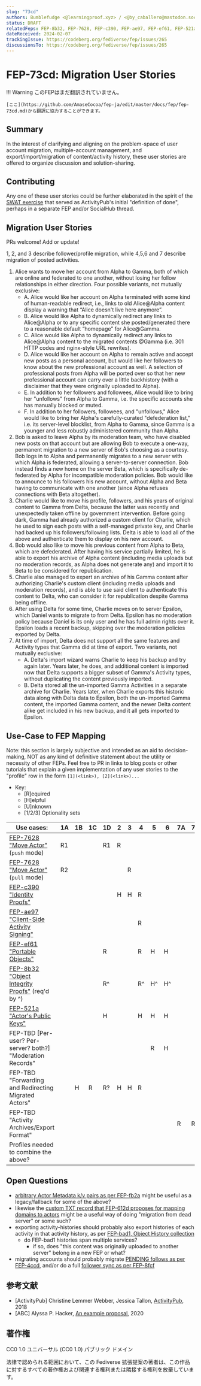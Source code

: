 ```yaml
---
slug: "73cd"
authors: Bumblefudge <@learningproof.xyz> / <@by_caballero@mastodon.social>
status: DRAFT
relatedFeps: FEP-8b32, FEP-7628, FEP-c390, FEP-ae97, FEP-ef61, FEP-521a
dateReceived: 2024-02-07
trackingIssue: https://codeberg.org/fediverse/fep/issues/265
discussionsTo: https://codeberg.org/fediverse/fep/issues/265
---
```

# FEP-73cd: Migration User Stories
!!! Warning
    このFEPはまだ翻訳されていません。

    [ここ](https://github.com/AmaseCocoa/fep-ja/edit/master/docs/fep/fep-73cd.md)から翻訳に協力することができます。
## Summary

In the interest of clarifying and aligning on the problem-space of user account migration, multiple-account management, and export/import/migration of content/activity history, these user stories are offered to organize discussion and solution-sharing.

## Contributing

Any one of these user stories could be further elaborated in the spirit of the [SWAT exercise](https://www.w3.org/2005/Incubator/federatedsocialweb/wiki/SWAT0) that served as ActivityPub's initial "definition of done", perhaps in a separate FEP and/or SocialHub thread.

## Migration User Stories

PRs welcome! Add or update!

1, 2, and 3 describe follower/profile migration, while 4,5,6 and 7 describe migration of posted activities.

1. Alice wants to move her account from Alpha to Gamma, both of which are online and federated to one another, without losing her follow relationships in either direction. Four possible variants, not mutually exclusive:
    * A. Alice would like her account on Alpha terminated with some kind of human-readable redirect, i.e., links to old Alice@Alpha content display a warning that “Alice doesn't live here anymore”.
    * B. Alice would like Alpha to dynamically redirect any links to Alice@Alpha or to any specific content she posted/generated there to a reasonable default “homepage” for Alice@Gamma.
    * C. Alice would like Alpha to dynamically redirect any links to Alice@Alpha content to the migrated contents @Gamma (i.e. 301 HTTP codes and nginx-style URL rewrites).
    * D. Alice would like her account on Alpha to remain active and accept new posts as a personal account, but would like her followers to know about the new professional account as well. A selection of professional posts from Alpha will be ported over so that her new professional account can carry over a little backhistory (with a disclaimer that they were originally uploaded to Alpha).
    * E. In addition to her followers and followees, Alice would like to bring her "unfollows" from Alpha to Gamma, i.e. the specific accounts she has manually blocked or muted.
    * F. In addition to her followers, followees, and "unfollows," Alice would like to bring her Alpha's carefully-curated "defederation list," i.e. its server-level blocklist, from Alpha to Gamma, since Gamma is a younger and less robustly administered community than Alpha.
2. Bob is asked to leave Alpha by its moderation team, who have disabled new posts on that account but are allowing Bob to execute a one-way, permanent migration to a new server of Bob's choosing as a courtesy. Bob logs in to Alpha and permanently migrates to a new server with which Alpha is federated, allowing a server-to-server connection. Bob instead finds a new home on the server Beta, which is specifically de-federated by Alpha for incompatible moderation policies. Bob would like to announce to his followers his new account, without Alpha and Beta having to communicate with one another (since Alpha refuses connections with Beta altogether).
3. Charlie would like to move his profile, followers, and his years of original content to Gamma from Delta, because the latter was recently and unexpectedly taken offline by government intervention. Before going dark, Gamma had already authorized a custom client for Charlie, which he used to sign each posts with a self-managed private key, and Charlie had backed up his followers/following lists. Delta is able to load all of the above and authenticate them to display on his new account.
4. Bob would also like to move his previous content from Alpha to Beta, which are defederated. After having his service partially limited, he is able to export his archive of Alpha content (including media uploads but no moderation records, as Alpha does not generate any) and import it to Beta to be considered for republication.
5. Charlie also managed to expert an archive of his Gamma content after authorizing Charlie's custom client (including media uploads and moderation records), and is able to use said client to authenticate this content to Delta, who can consider it for republication despite Gamma being offline.
6. After using Delta for some time, Charlie moves on to server Epsilon, which Daniel wants to migrate to from Delta. Epsilon has no moderation policy because Daniel is its only user and he has full admin rights over it. Epsilon loads a recent backup, skipping over the moderation policies exported by Delta. 
7. At time of import, Delta does not support all the same features and Activity types that Gamma did at time of export. Two variants, not mutually exclusive:
    * A. Delta's import wizard warns Charlie to keep his backup and try again later. Years later, he does, and additional content is imported now that Delta supports a bigger subset of Gamma's Activity types, without duplicating the content previously imported.
    * B. Delta stored all the un-imported Gamma Activities in a separate archive for Charlie. Years later, when Charlie exports this historic data along with Delta data to Epsilon, both the un-imported Gamma content, the imported Gamma content, and the newer Delta content alike get included in his new backup, and it all gets imported to Epsilon.

## Use-Case to FEP Mapping

Note: this section is largely subjective and intended as an aid to decision-making, NOT as any kind of definitive statement about the utility or necessity of other FEPs.
Feel free to PR in links to blog posts or other tutorials that explain a given implementation of any user stories to the "profile" row in the form `[1](<link>), [2](<link>)...`

* Key:
  * [R]equired
  * [H]elpful
  * [U]nknown
  * [1/2/3] Optionality sets

|Use cases:|1A|1B|1C|1D|2|3|4|5|6|7A|7B|
|---|---|---|---|---|---|---|---|---|---|---|---|
|[FEP-7628 "Move Actor"](https://codeberg.org/fediverse/fep/src/branch/main/fep/7628/fep-7628.md) (`push` mode)|R1|||R1|R|||||||
|[FEP-7628 "Move Actor"](https://codeberg.org/fediverse/fep/src/branch/main/fep/7628/fep-7628.md) (`pull` mode)|R2|||||R||||||
|[FEP-c390 "Identity Proofs"](https://codeberg.org/fediverse/fep/src/branch/main/fep/c390/fep-c390.md)|||||H|H|R|||||
|[FEP-ae97 "Client-Side Activity Signing"](https://codeberg.org/fediverse/fep/src/branch/main/fep/ae97/fep-ae97.md)|||||||R|||||
|[FEP-ef61 "Portable Objects"](https://codeberg.org/fediverse/fep/src/branch/main/fep/ef61/fep-ef61.md)||||R|||R|H|H|||
|[FEP-8b32 "Object Integrity Proofs"](https://codeberg.org/fediverse/fep/src/branch/main/fep/8b32/fep-8b32.md) (req'd by ^)||||R^|||R^|H^|H^|||
|[FEP-521a "Actor's Public Keys"](https://codeberg.org/fediverse/fep/src/branch/main/fep/521a/fep-521a.md)||||H|||H|H|H|||
|FEP-TBD [Per-user? Per-server? both?] "Moderation Records"||||||||R|H|||
|FEP-TBD "Forwarding and Redirecting Migrated Actors"||H|R|R?|H|H|R|||||
|FEP-TBD "Activity Archives/Export Format"||||||||||R|R|
|Profiles needed to combine the above?||||||||||||

## Open Questions

* [arbitrary Actor Metadata k/v pairs as per FEP-fb2a](https://codeberg.org/fediverse/fep/src/branch/main/fep/fb2a/fep-fb2a.md) might be useful as a legacy/fallback for some of the above?
* likewise the [custom TXT record that FEP-612d proposes for mapping domains to actors](https://codeberg.org/fediverse/fep/src/branch/main/fep/612d/fep-612d.md) might be a useful way of doing "migration from dead server" or some such?
* exporting activity-histories should probably also export histories of each activity in that activity history, as per [FEP-bad1, Object History collection](https://codeberg.org/fediverse/fep/src/branch/main/fep/bad1/fep-bad1.md)
  * do FEP-bad1 histories span multiple services?
    * if so, does "this content was originally uploaded to another server" belong in a new FEP or what?
* migrating accounts should probably migrate [PENDING follows as per FEP-4ccd](https://codeberg.org/fediverse/fep/src/branch/main/fep/4ccd/fep-4ccd.md), and/or do a full [follower sync as per FEP-8fcf](https://codeberg.org/fediverse/fep/src/branch/main/fep/8fcf/fep-8fcf.md)

## 参考文献

* [ActivityPub] Christine Lemmer Webber, Jessica Tallon, [ActivityPub](https://www.w3.org/TR/activitypub/), 2018
* [ABC] Alyssa P. Hacker, [An example proposal](http://abc.example/abc.html), 2020

## 著作権
CC0 1.0 ユニバーサル (CC0 1.0) パブリック ドメイン

法律で認められる範囲において、この Fediverse 拡張提案の著者は、この作品に対するすべての著作権および関連する権利または隣接する権利を放棄しています。
